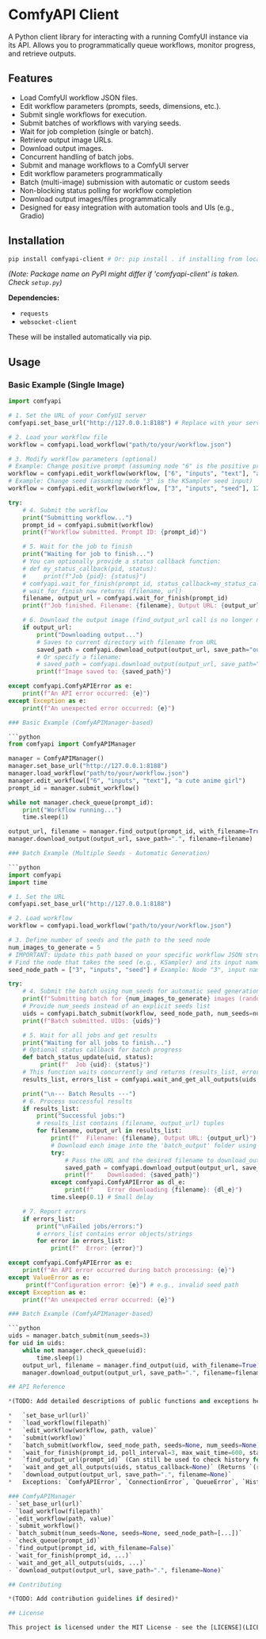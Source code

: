 # ComfyAPI Client

A Python client library for interacting with a running ComfyUI instance via its API. Allows you to programmatically queue workflows, monitor progress, and retrieve outputs.

## Features

*   Load ComfyUI workflow JSON files.
*   Edit workflow parameters (prompts, seeds, dimensions, etc.).
*   Submit single workflows for execution.
*   Submit batches of workflows with varying seeds.
*   Wait for job completion (single or batch).
*   Retrieve output image URLs.
*   Download output images.
*   Concurrent handling of batch jobs.
*   Submit and manage workflows to a ComfyUI server
*   Edit workflow parameters programmatically
*   Batch (multi-image) submission with automatic or custom seeds
*   Non-blocking status polling for workflow completion
*   Download output images/files programmatically
*   Designed for easy integration with automation tools and UIs (e.g., Gradio)

## Installation

```bash
pip install comfyapi-client # Or: pip install . if installing from local source
```
*(Note: Package name on PyPI might differ if 'comfyapi-client' is taken. Check `setup.py`)*

**Dependencies:**

*   `requests`
*   `websocket-client`

These will be installed automatically via pip.

## Usage

### Basic Example (Single Image)

```python
import comfyapi

# 1. Set the URL of your ComfyUI server
comfyapi.set_base_url("http://127.0.0.1:8188") # Replace with your server URL

# 2. Load your workflow file
workflow = comfyapi.load_workflow("path/to/your/workflow.json")

# 3. Modify workflow parameters (optional)
# Example: Change positive prompt (assuming node "6" is the positive prompt node)
workflow = comfyapi.edit_workflow(workflow, ["6", "inputs", "text"], "a beautiful landscape painting")
# Example: Change seed (assuming node "3" is the KSampler seed input)
workflow = comfyapi.edit_workflow(workflow, ["3", "inputs", "seed"], 12345)

try:
    # 4. Submit the workflow
    print("Submitting workflow...")
    prompt_id = comfyapi.submit(workflow)
    print(f"Workflow submitted. Prompt ID: {prompt_id}")

    # 5. Wait for the job to finish
    print("Waiting for job to finish...")
    # You can optionally provide a status callback function:
    # def my_status_callback(pid, status):
    #     print(f"Job {pid}: {status}")
    # comfyapi.wait_for_finish(prompt_id, status_callback=my_status_callback)
    # wait_for_finish now returns (filename, url)
    filename, output_url = comfyapi.wait_for_finish(prompt_id)
    print(f"Job finished. Filename: {filename}, Output URL: {output_url}")

    # 6. Download the output image (find_output_url call is no longer needed here)
    if output_url:
        print("Downloading output...")
        # Saves to current directory with filename from URL
        saved_path = comfyapi.download_output(output_url, save_path="output_images")
        # Or specify a filename:
        # saved_path = comfyapi.download_output(output_url, save_path="output_images", filename="my_image.png")
        print(f"Image saved to: {saved_path}")

except comfyapi.ComfyAPIError as e:
    print(f"An API error occurred: {e}")
except Exception as e:
    print(f"An unexpected error occurred: {e}")

### Basic Example (ComfyAPIManager-based)

```python
from comfyapi import ComfyAPIManager

manager = ComfyAPIManager()
manager.set_base_url("http://127.0.0.1:8188")
manager.load_workflow("path/to/your/workflow.json")
manager.edit_workflow(["6", "inputs", "text"], "a cute anime girl")
prompt_id = manager.submit_workflow()

while not manager.check_queue(prompt_id):
    print("Workflow running...")
    time.sleep(1)

output_url, filename = manager.find_output(prompt_id, with_filename=True)
manager.download_output(output_url, save_path=".", filename=filename)

### Batch Example (Multiple Seeds - Automatic Generation)

```python
import comfyapi
import time

# 1. Set the URL
comfyapi.set_base_url("http://127.0.0.1:8188")

# 2. Load workflow
workflow = comfyapi.load_workflow("path/to/your/workflow.json")

# 3. Define number of seeds and the path to the seed node
num_images_to_generate = 5
# IMPORTANT: Update this path based on your specific workflow JSON structure!
# Find the node that takes the seed (e.g., KSampler) and its input name.
seed_node_path = ["3", "inputs", "seed"] # Example: Node "3", input named "seed"

try:
    # 4. Submit the batch using num_seeds for automatic seed generation
    print(f"Submitting batch for {num_images_to_generate} images (random seeds)...")
    # Provide num_seeds instead of an explicit seeds list
    uids = comfyapi.batch_submit(workflow, seed_node_path, num_seeds=num_images_to_generate)
    print(f"Batch submitted. UIDs: {uids}")

    # 5. Wait for all jobs and get results
    print("Waiting for all jobs to finish...")
    # Optional status callback for batch progress
    def batch_status_update(uid, status):
         print(f"  Job {uid}: {status}")
    # This function waits concurrently and returns (results_list, errors_list)
    results_list, errors_list = comfyapi.wait_and_get_all_outputs(uids, status_callback=batch_status_update)

    print("\n--- Batch Results ---")
    # 6. Process successful results
    if results_list:
        print("Successful jobs:")
        # results_list contains (filename, output_url) tuples
        for filename, output_url in results_list:
            print(f"  Filename: {filename}, Output URL: {output_url}")
            # Download each image into the 'batch_output' folder using its original filename
            try:
                # Pass the URL and the desired filename to download_output
                saved_path = comfyapi.download_output(output_url, save_path="batch_output", filename=filename)
                print(f"    Downloaded: {saved_path}")
            except comfyapi.ComfyAPIError as dl_e:
                print(f"    Error downloading {filename}: {dl_e}")
            time.sleep(0.1) # Small delay

    # 7. Report errors
    if errors_list:
        print("\nFailed jobs/errors:")
        # errors_list contains error objects/strings
        for error in errors_list:
            print(f"  Error: {error}")

except comfyapi.ComfyAPIError as e:
    print(f"An API error occurred during batch processing: {e}")
except ValueError as e:
     print(f"Configuration error: {e}") # e.g., invalid seed path
except Exception as e:
    print(f"An unexpected error occurred: {e}")

### Batch Example (ComfyAPIManager-based)

```python
uids = manager.batch_submit(num_seeds=3)
for uid in uids:
    while not manager.check_queue(uid):
        time.sleep(1)
    output_url, filename = manager.find_output(uid, with_filename=True)
    manager.download_output(output_url, save_path=".", filename=filename)

## API Reference

*(TODO: Add detailed descriptions of public functions and exceptions here)*

*   `set_base_url(url)`
*   `load_workflow(filepath)`
*   `edit_workflow(workflow, path, value)`
*   `submit(workflow)`
*   `batch_submit(workflow, seed_node_path, seeds=None, num_seeds=None)`
*   `wait_for_finish(prompt_id, poll_interval=3, max_wait_time=600, status_callback=None)` (Returns `(filename, output_url)`)
*   `find_output_url(prompt_id)` (Can still be used to check history for already completed jobs)
*   `wait_and_get_all_outputs(uids, status_callback=None)` (Returns `(results_list, errors_list)` where `results_list` is `[(filename, output_url), ...]`)
*   `download_output(output_url, save_path=".", filename=None)`
*   Exceptions: `ComfyAPIError`, `ConnectionError`, `QueueError`, `HistoryError`, `ExecutionError`, `TimeoutError`

### ComfyAPIManager
- `set_base_url(url)`
- `load_workflow(filepath)`
- `edit_workflow(path, value)`
- `submit_workflow()`
- `batch_submit(num_seeds=None, seeds=None, seed_node_path=[...])`
- `check_queue(prompt_id)`
- `find_output(prompt_id, with_filename=False)`
- `wait_for_finish(prompt_id, ...)`
- `wait_and_get_all_outputs(uids, ...)`
- `download_output(output_url, save_path=".", filename=None)`

## Contributing

*(TODO: Add contribution guidelines if desired)*

## License

This project is licensed under the MIT License - see the [LICENSE](LICENSE) file for details.

